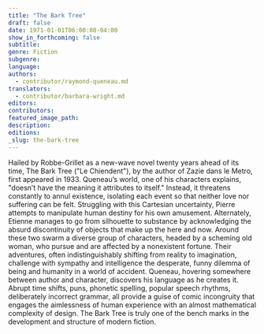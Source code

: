 ```yaml
---
title: "The Bark Tree"
draft: false
date: 1971-01-01T06:00:08-04:00
show_in_forthcoming: false
subtitle:
genre: Fiction
subgenre:
language:
authors:
  - contributor/raymond-queneau.md
translators:
  - contributor/barbara-wright.md
editors:
contributors:
featured_image_path:
description:
editions:
_slug: the-bark-tree
---
```


Hailed by Robbe-Grillet as a new-wave novel twenty years ahead of its time, The Bark Tree ("Le Chiendent"), by the author of Zazie dans le Metro, first appeared in 1933. Queneau’s world, one of his characters explains, "doesn’t have the meaning it attributes to itself." Instead, it threatens constantly to annul existence, isolating each event so that neither love nor suffering can be felt. Struggling with this Cartesian uncertainty, Pierre attempts to manipulate human destiny for his own amusement. Alternately, Etienne manages to go from silhouette to substance by acknowledging the absurd discontinuity of objects that make up the here and now. Around these two swarm a diverse group of characters, headed by a scheming old woman, who pursue and are affected by a nonexistent fortune. Their adventures, often indistinguishably shifting from reality to imagination, challenge with sympathy and intelligence the desperate, funny dilemma of being and humanity in a world of accident. Queneau, hovering somewhere between author and character, discovers his language as he creates it. Abrupt time shifts, puns, phonetic spelling, popular speech rhythms, deliberately incorrect grammar, all provide a guise of comic incongruity that engages the aimlessness of human experience with an almost mathematical complexity of design. The Bark Tree is truly one of the bench marks in the development and structure of modern fiction.

